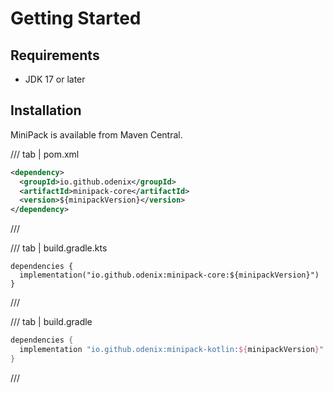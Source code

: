 # Getting Started

## Requirements

* JDK 17 or later

## Installation

MiniPack is available from Maven Central.

/// tab | pom.xml
```xml
<dependency>
  <groupId>io.github.odenix</groupId>
  <artifactId>minipack-core</artifactId>
  <version>${minipackVersion}</version>
</dependency>
```
///

/// tab | build.gradle.kts
```{.kotlin}
dependencies {
  implementation("io.github.odenix:minipack-core:${minipackVersion}")
}
```
///

/// tab | build.gradle
```groovy
dependencies {
  implementation "io.github.odenix:minipack-kotlin:${minipackVersion}"
}
```
///
